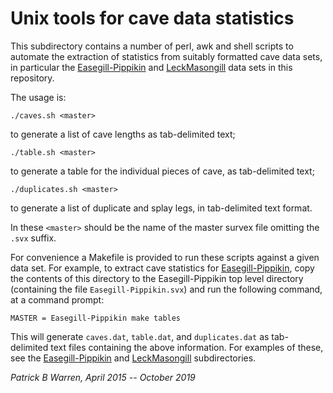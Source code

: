 # Unix tools for cave data statistics

This subdirectory contains a number of perl, awk and shell scripts to
automate the extraction of statistics from suitably formatted cave
data sets, in particular the [Easegill-Pippikin](../Easegill-Pippikin)
and [LeckMasongill](../LeckMasongill) data sets in this repository.

The usage is:

```
./caves.sh <master>
```
to generate a list of cave lengths as tab-delimited text;

```
./table.sh <master>
```
to generate a table for the individual pieces of cave, as tab-delimited text;

```
./duplicates.sh <master>
```
to generate a list of duplicate and splay legs, in tab-delimited text format.

In these `<master>` should be the name of the master survex file omitting the `.svx` suffix.

For convenience a Makefile is provided to run these scripts against a given data set.
For example, to extract cave statistics for
[Easegill-Pippikin](../Easegill-Pippikin), copy the contents of this
directory to the Easegill-Pippikin top level directory (containing the file
`Easegill-Pippikin.svx`) and run the following command, at a command prompt:
```
MASTER = Easegill-Pippikin make tables
```
This will generate `caves.dat`, `table.dat`, and `duplicates.dat`
as tab-delimited text files containing the above information.  For
examples of these, see the [Easegill-Pippikin](../Easegill-Pippikin)
and [LeckMasongill](../LeckMasongill) subdirectories.

_Patrick B Warren, April 2015 -- October 2019_
